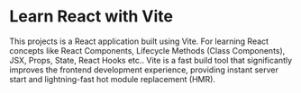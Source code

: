 # Learn React with Vite

This projects is a React application built using Vite. For learning React concepts like React Components, Lifecycle Methods (Class Components), JSX, Props, State, React Hooks etc.. 
Vite is a fast build tool that significantly improves the frontend development experience, providing instant server start and lightning-fast hot module replacement (HMR).
